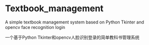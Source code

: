 # Textbook_management
A simple textbook management system based on Python Tkinter and opencv face recognition login

一个基于Python Tkinter和opencv人脸识别登录的简单教科书管理系统
